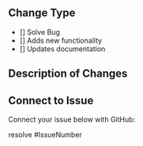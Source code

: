 ## Change Type
- [] Solve Bug
- [] Adds new functionality
- [] Updates documentation


## Description of Changes

## Connect to Issue
Connect your issue below with GitHub:

resolve #IssueNumber